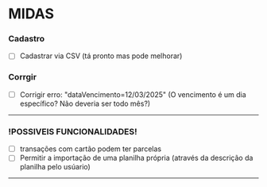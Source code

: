 # MIDAS

### Cadastro
- [ ] Cadastrar via CSV (tá pronto mas pode melhorar)


### Corrgir
- [ ] Corrigir erro: "dataVencimento=12/03/2025" (O vencimento é um dia específico? Não deveria ser todo mês?)
---
### !POSSIVEIS FUNCIONALIDADES!
- [ ] transações com cartão podem ter parcelas
- [ ] Permitir a importação de uma planilha própria (através da descrição da planilha pelo usúario)
---
